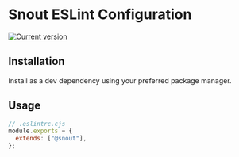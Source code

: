 # Snout ESLint Configuration

[![Current version][badge-version-image]][badge-version-link]

[badge-version-image]: https://img.shields.io/npm/v/@snout/eslint-config?label=%40snout%2Feslint-config&logo=npm&style=for-the-badge
[badge-version-link]: https://npmjs.com/package/@snout/eslint-config

## Installation

Install as a dev dependency using your preferred package manager.

## Usage

```js
// .eslintrc.cjs
module.exports = {
  extends: ["@snout"],
};
```
